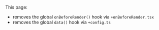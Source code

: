This page:
* removes the global `onBeforeRender()` hook via `+onBeforeRender.tsx`
* removes the global `data()` hook via `+config.ts`
